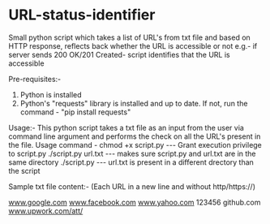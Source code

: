 # URL-status-identifier
Small python script which takes a list of URL's from txt file and based on HTTP response, reflects back whether the URL is accessible or not e.g.- if server sends 200 OK/201 Created- script identifies that the URL is accessible

Pre-requisites:-
1. Python is installed
2. Python's "requests" library is installed and up to date. If not, run the command - "pip install requests"

Usage:-
This python script takes a txt file as an input from the user via command line argument and performs the check on all the URL's present in the file.
Usage command - 
chmod +x script.py --- Grant execution privilege to script.py
./script.py url.txt --- makes sure script.py and url.txt are in the same directory
./script.py <path to the txt file>  --- url.txt is present in a different drectory than the script
  
Sample txt file content:-
(Each URL in a new line and without http/https://)

www.google.com
www.facebook.com
www.yahoo.com
123456
github.com
www.upwork.com/att/
